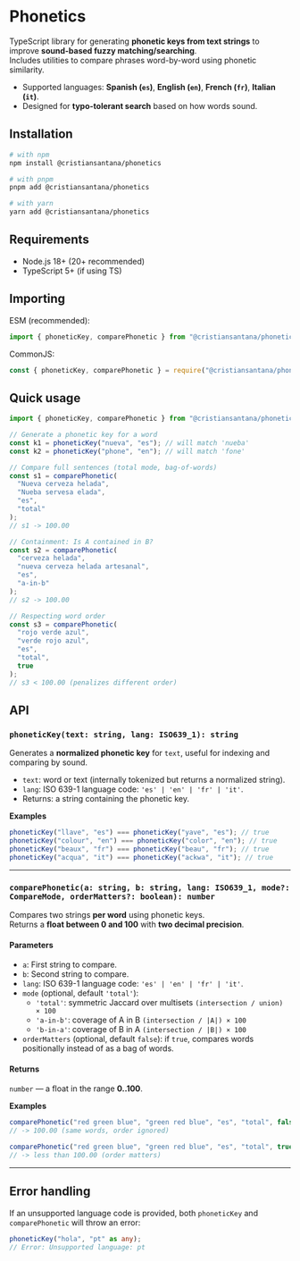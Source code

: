 # Phonetics

TypeScript library for generating **phonetic keys from text strings** to improve **sound-based fuzzy matching/searching**.  
Includes utilities to compare phrases word-by-word using phonetic similarity.

- Supported languages: **Spanish (`es`)**, **English (`en`)**, **French (`fr`)**, **Italian (`it`)**.
- Designed for **typo-tolerant search** based on how words sound.

## Installation

```bash
# with npm
npm install @cristiansantana/phonetics

# with pnpm
pnpm add @cristiansantana/phonetics

# with yarn
yarn add @cristiansantana/phonetics
```

## Requirements

- Node.js 18+ (20+ recommended)
- TypeScript 5+ (if using TS)

## Importing

ESM (recommended):

```ts
import { phoneticKey, comparePhonetic } from "@cristiansantana/phonetics";
```

CommonJS:

```js
const { phoneticKey, comparePhonetic } = require("@cristiansantana/phonetics");
```

## Quick usage

```ts
import { phoneticKey, comparePhonetic } from "@cristiansantana/phonetics";

// Generate a phonetic key for a word
const k1 = phoneticKey("nueva", "es"); // will match 'nueba'
const k2 = phoneticKey("phone", "en"); // will match 'fone'

// Compare full sentences (total mode, bag-of-words)
const s1 = comparePhonetic(
  "Nueva cerveza helada",
  "Nueba servesa elada",
  "es",
  "total"
);
// s1 -> 100.00

// Containment: Is A contained in B?
const s2 = comparePhonetic(
  "cerveza helada",
  "nueva cerveza helada artesanal",
  "es",
  "a-in-b"
);
// s2 -> 100.00

// Respecting word order
const s3 = comparePhonetic(
  "rojo verde azul",
  "verde rojo azul",
  "es",
  "total",
  true
);
// s3 < 100.00 (penalizes different order)
```

## API

### `phoneticKey(text: string, lang: ISO639_1): string`

Generates a **normalized phonetic key** for `text`, useful for indexing and comparing by sound.

- `text`: word or text (internally tokenized but returns a normalized string).
- `lang`: ISO 639-1 language code: `'es' | 'en' | 'fr' | 'it'`.
- Returns: a string containing the phonetic key.

**Examples**

```ts
phoneticKey("llave", "es") === phoneticKey("yave", "es"); // true
phoneticKey("colour", "en") === phoneticKey("color", "en"); // true
phoneticKey("beaux", "fr") === phoneticKey("beau", "fr"); // true
phoneticKey("acqua", "it") === phoneticKey("ackwa", "it"); // true
```

---

### `comparePhonetic(a: string, b: string, lang: ISO639_1, mode?: CompareMode, orderMatters?: boolean): number`

Compares two strings **per word** using phonetic keys.  
Returns a **float between 0 and 100** with **two decimal precision**.

#### Parameters

- `a`: First string to compare.
- `b`: Second string to compare.
- `lang`: ISO 639-1 language code: `'es' | 'en' | 'fr' | 'it'`.
- `mode` (optional, default `'total'`):
  - `'total'`: symmetric Jaccard over multisets `(intersection / union) × 100`
  - `'a-in-b'`: coverage of A in B `(intersection / |A|) × 100`
  - `'b-in-a'`: coverage of B in A `(intersection / |B|) × 100`
- `orderMatters` (optional, default `false`): if `true`, compares words positionally instead of as a bag of words.

#### Returns

`number` — a float in the range **0..100**.

**Examples**

```ts
comparePhonetic("red green blue", "green red blue", "es", "total", false);
// -> 100.00 (same words, order ignored)

comparePhonetic("red green blue", "green red blue", "es", "total", true);
// -> less than 100.00 (order matters)
```

---

## Error handling

If an unsupported language code is provided, both `phoneticKey` and `comparePhonetic` will throw an error:

```ts
phoneticKey("hola", "pt" as any);
// Error: Unsupported language: pt
```
